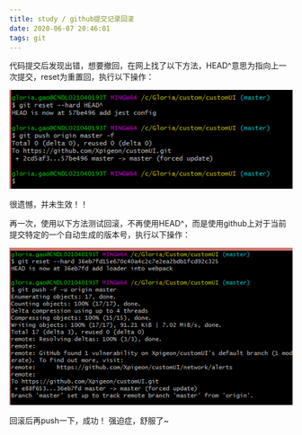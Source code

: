 ```yaml
---
title: study / github提交记录回滚 
date: 2020-06-07 20:46:01
tags: git
---
```


代码提交后发现出错，想要撤回，在网上找了以下方法，HEAD^意思为指向上一次提交，reset为重置回，执行以下操作：

![](200607-1/01.jpg)

很遗憾，并未生效！！

再一次，使用以下方法测试回滚，不再使用HEAD^，而是使用github上对于当前提交特定的一个自动生成的版本号，执行以下操作：

![](200607-1/02.jpg)

回滚后再push一下，成功！
强迫症，舒服了~